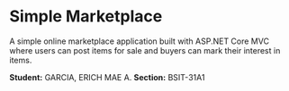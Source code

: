 # Simple Marketplace

A simple online marketplace application built with ASP.NET Core MVC where users can post items for sale and buyers can mark their interest in items.

**Student:** GARCIA, ERICH MAE A.
**Section:** BSIT-31A1


